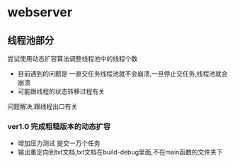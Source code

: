 # webserver
## 线程池部分
尝试使用动态扩容算法调整线程池中的线程个数

* 目前遇到的问题是 一直交任务线程池就不会崩溃,一旦停止交任务,线程池就会崩溃
* 可能跟线程的状态转移过程有关

问题解决,跟线程出口有关

### ver1.0 完成粗糙版本的动态扩容
* 增加压力测试 提交一万个任务
* 输出重定向到txt文档,txt文档在build-debug里面,不在main函数的文件夹下

